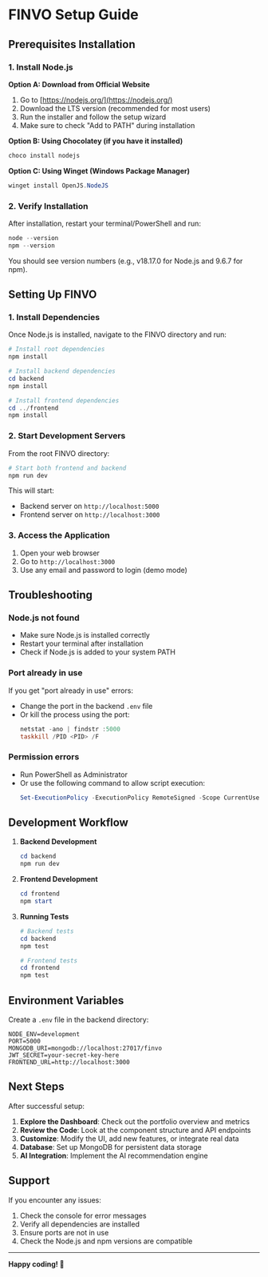 # FINVO Setup Guide

## Prerequisites Installation

### 1. Install Node.js

**Option A: Download from Official Website**
1. Go to [https://nodejs.org/](https://nodejs.org/)
2. Download the LTS version (recommended for most users)
3. Run the installer and follow the setup wizard
4. Make sure to check "Add to PATH" during installation

**Option B: Using Chocolatey (if you have it installed)**
```powershell
choco install nodejs
```

**Option C: Using Winget (Windows Package Manager)**
```powershell
winget install OpenJS.NodeJS
```

### 2. Verify Installation

After installation, restart your terminal/PowerShell and run:
```powershell
node --version
npm --version
```

You should see version numbers (e.g., v18.17.0 for Node.js and 9.6.7 for npm).

## Setting Up FINVO

### 1. Install Dependencies

Once Node.js is installed, navigate to the FINVO directory and run:

```powershell
# Install root dependencies
npm install

# Install backend dependencies
cd backend
npm install

# Install frontend dependencies
cd ../frontend
npm install
```

### 2. Start Development Servers

From the root FINVO directory:

```powershell
# Start both frontend and backend
npm run dev
```

This will start:
- Backend server on `http://localhost:5000`
- Frontend server on `http://localhost:3000`

### 3. Access the Application

1. Open your web browser
2. Go to `http://localhost:3000`
3. Use any email and password to login (demo mode)

## Troubleshooting

### Node.js not found
- Make sure Node.js is installed correctly
- Restart your terminal after installation
- Check if Node.js is added to your system PATH

### Port already in use
If you get "port already in use" errors:
- Change the port in the backend `.env` file
- Or kill the process using the port:
  ```powershell
  netstat -ano | findstr :5000
  taskkill /PID <PID> /F
  ```

### Permission errors
- Run PowerShell as Administrator
- Or use the following command to allow script execution:
  ```powershell
  Set-ExecutionPolicy -ExecutionPolicy RemoteSigned -Scope CurrentUser
  ```

## Development Workflow

1. **Backend Development**
   ```powershell
   cd backend
   npm run dev
   ```

2. **Frontend Development**
   ```powershell
   cd frontend
   npm start
   ```

3. **Running Tests**
   ```powershell
   # Backend tests
   cd backend
   npm test

   # Frontend tests
   cd frontend
   npm test
   ```

## Environment Variables

Create a `.env` file in the backend directory:

```env
NODE_ENV=development
PORT=5000
MONGODB_URI=mongodb://localhost:27017/finvo
JWT_SECRET=your-secret-key-here
FRONTEND_URL=http://localhost:3000
```

## Next Steps

After successful setup:

1. **Explore the Dashboard**: Check out the portfolio overview and metrics
2. **Review the Code**: Look at the component structure and API endpoints
3. **Customize**: Modify the UI, add new features, or integrate real data
4. **Database**: Set up MongoDB for persistent data storage
5. **AI Integration**: Implement the AI recommendation engine

## Support

If you encounter any issues:
1. Check the console for error messages
2. Verify all dependencies are installed
3. Ensure ports are not in use
4. Check the Node.js and npm versions are compatible

---

**Happy coding! 🚀**







